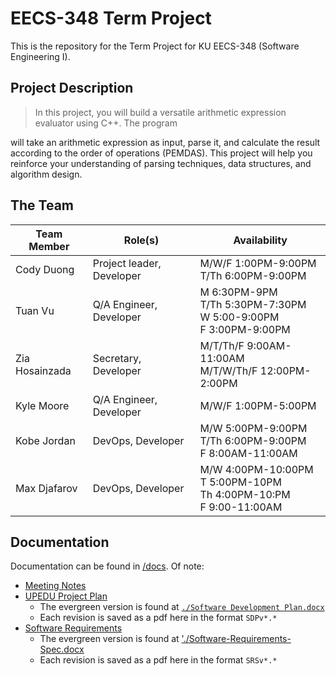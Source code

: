 # EECS-348 Term Project

This is the repository for the Term Project for KU EECS-348 (Software Engineering I).

## Project Description

> In this project, you will build a versatile arithmetic expression evaluator using C++. The program

will take an arithmetic expression as input, parse it, and calculate the result according to the order
of operations (PEMDAS). This project will help you reinforce your understanding of parsing
techniques, data structures, and algorithm design.

## The Team

| Team Member    | Role(s)                   | Availability                                                                |
| -------------- | ------------------------- | --------------------------------------------------------------------------- |
| Cody Duong     | Project leader, Developer | M/W/F 1:00PM-9:00PM</br>T/Th 6:00PM-9:00PM                                  |
| Tuan Vu        | Q/A Engineer, Developer   | M 6:30PM-9PM</br>T/Th 5:30PM-7:30PM</br>W 5:00-9:00PM<br/>F 3:00PM-9:00PM   |
| Zia Hosainzada | Secretary, Developer      | M/T/Th/F 9:00AM-11:00AM<br/>M/T/W/Th/F 12:00PM-2:00PM                       |
| Kyle Moore     | Q/A Engineer, Developer   | M/W/F 1:00PM-5:00PM                                                         |
| Kobe Jordan    | DevOps, Developer         | M/W 5:00PM-9:00PM<br/>T/Th 6:00PM-9:00PM<br/>F 8:00AM-11:00AM               |
| Max Djafarov   | DevOps, Developer         | M/W 4:00PM-10:00PM<br/>T 5:00PM-10PM<br/>Th 4:00PM-10:PM<br/>F 9:00-11:00AM |

## Documentation

Documentation can be found in [/docs](/docs/). Of note:
* [Meeting Notes](/docs/meetings)
* [UPEDU Project Plan](/docs/project-plan)
  + The evergreen version is found at [`./Software Development Plan.docx`](/docs/project-plan/Software%20Development%20Plan.docx)
  + Each revision is saved as a pdf here in the format `SDPv*.*`
* [Software Requirements](/docs/software-requirements-spec/)
  + The evergreen version is found at ['./Software-Requirements-Spec.docx](/docs/software-requirements-spec/Software-Requirements-Spec.docx)
  + Each revision is saved as a pdf here in the format `SRSv*.*`
